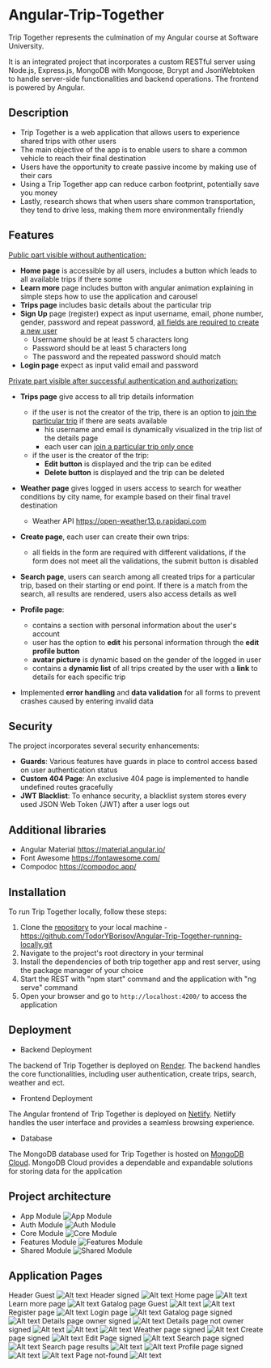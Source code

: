 # Angular-Trip-Together
Trip Together represents the culmination of my Angular course at Software University.

It is an integrated project that incorporates a custom RESTful server using Node.js, Express.js, MongoDB with Mongoose, Bcrypt and JsonWebtoken to handle server-side functionalities and backend operations.
The frontend is powered by Angular.

## Description
- Trip Together is a web application that allows users to experience shared trips with other users
- The main objective of the app is to enable users to share a common vehicle to reach their final destination
- Users have the opportunity to create passive income by making use of their cars
- Using a Trip Together app can reduce carbon footprint, potentially save you money
- Lastly, research shows that when users share common transportation, they tend to drive less, making them more environmentally friendly

## Features
<ins>Public part visible without authentication:</ins>
- **Home page** is accessible by all users, includes a button which leads to all available trips if there some
- **Learn more** page includes button with angular animation explaining in simple steps how to use the application and carousel
- **Trips page** includes basic details about the particular trip
- **Sign Up** page (register) expect as input username, email, phone number, gender, password and repeat password, <ins>all fields are required to create a new user</ins>
    - Username should be at least 5 characters long
    - Password should be at least 5 characters long
    - The password and the repeated password should match
- **Login page** expect as input valid email and password

<ins>Private part visible after successful authentication and authorization:</ins>
- **Trips page** give access to all trip details information
    - if the user is not the creator of the trip, there is an option to <ins>join the particular trip</ins> if there are seats available
        - his username and email is dynamically visualized in the trip list of the details page 
        - each user can <ins>join a particular trip only once</ins>
    - if the user is the creator of the trip:
        - **Edit button** is displayed and the trip can be edited
        - **Delete button** is displayed and the trip can be deleted

-  **Weather page** gives logged in users access to search for weather conditions by city name, for example based on their final travel destination
    - Weather API https://open-weather13.p.rapidapi.com

- **Create page**, each user can create their own trips:
    - all fields in the form are required with different validations, if the form does not meet all the validations, the submit button is disabled

- **Search page**, users can search among all created trips for a particular trip, based on their starting or end point. If there is a match from the search, all results are rendered, users also access details as well

- **Profile page**:
    - contains a section with personal information about the user's account
    - user has the option to **edit** his personal information through the **edit profile button**
    - **avatar picture** is dynamic based on the gender of the logged in user
    - contains a **dynamic list** of all trips created by the user with a **link** to details for each specific trip

- Implemented **error handling** and **data validation** for all forms to prevent crashes caused by entering invalid data

## Security
The project incorporates several security enhancements:

- **Guards**: Various features have guards in place to control access based on user authentication status
- **Custom 404 Page**: An exclusive 404 page is implemented to handle undefined routes gracefully
- **JWT Blacklist**: To enhance security, a blacklist system stores every used JSON Web Token (JWT) after a user logs out

## Additional libraries
- Angular Material https://material.angular.io/
- Font Awesome https://fontawesome.com/
- Compodoc https://compodoc.app/ 

## Installation
To run Trip Together locally, follow these steps:
1. Clone the [repository](https://github.com/TodorYBorisov/Angular-Trip-Together-running-locally.git) to your local machine - https://github.com/TodorYBorisov/Angular-Trip-Together-running-locally.git
2. Navigate to the project's root directory in your terminal
3. Install the dependencies of both trip together app and rest server, using the package manager of your choice
4. Start the REST with "npm start" command and the application with "ng serve" command
5. Open your browser and go to `http://localhost:4200/` to access the application

## Deployment
- Backend Deployment

The backend of Trip Together is deployed on [Render](https://render.com/). The backend handles the core functionalities, including user authentication, create trips, search, weather and ect.

- Frontend Deployment

The Angular frontend of Trip Together is deployed on [Netlify](https://www.netlify.com/). Netlify handles the user interface and provides a seamless browsing experience.

- Database

The MongoDB database used for Trip Together is hosted on [MongoDB Cloud](https://cloud.mongodb.com). MongoDB Cloud provides a dependable and expandable solutions for storing data for the application

## Project architecture
- App Module
![App Module](trip-together/src/assets/architecture/AppModule.JPG)
- Auth Module
![Auth Module](trip-together/src/assets/architecture/AuthModule.JPG)
- Core Module
![Core Module](trip-together/src/assets/architecture/CoreModule.JPG)
- Features Module
![Features Module](trip-together/src/assets/architecture/FeaturesModule.JPG)
- Shared Module
![Shared Module](trip-together/src/assets/architecture/SharedModule.JPG)

## Application Pages
Header Guest
![Alt text](trip-together/src/assets/screenshots/15.JPG)
Header signed
![Alt text](trip-together/src/assets/screenshots/16.JPG)
Home page
![Alt text](trip-together/src/assets/screenshots/1.JPG)
Learn more page
![Alt text](trip-together/src/assets/screenshots/2.JPG)
Gatalog page Guest
![Alt text](trip-together/src/assets/screenshots/3.JPG)
![Alt text](trip-together/src/assets/screenshots/3.2.JPG)
Register page
![Alt text](trip-together/src/assets/screenshots/5.JPG)
Login page
![Alt text](trip-together/src/assets/screenshots/4.JPG)
Gatalog page signed
![Alt text](trip-together/src/assets/screenshots/3.1.JPG)
Details page owner signed
![Alt text](trip-together/src/assets/screenshots/8.JPG)
Details page not owner signed
![Alt text](trip-together/src/assets/screenshots/8.1.JPG)
![Alt text](trip-together/src/assets/screenshots/8.2.JPG)
![Alt text](trip-together/src/assets/screenshots/8.3.JPG)
Weather page signed
![Alt text](trip-together/src/assets/screenshots/9.JPG)
Create page signed
![Alt text](trip-together/src/assets/screenshots/10.JPG)
Edit Page signed
![Alt text](trip-together/src/assets/screenshots/11.JPG)
Search page signed
![Alt text](trip-together/src/assets/screenshots/12.JPG)
Search page results
![Alt text](trip-together/src/assets/screenshots/13.JPG)
![Alt text](trip-together/src/assets/screenshots/14.JPG)
Profile page signed
![Alt text](trip-together/src/assets/screenshots/7.JPG)
![Alt text](trip-together/src/assets/screenshots/7.1.JPG)
Page not-found
![Alt text](trip-together/src/assets/screenshots/17.JPG)